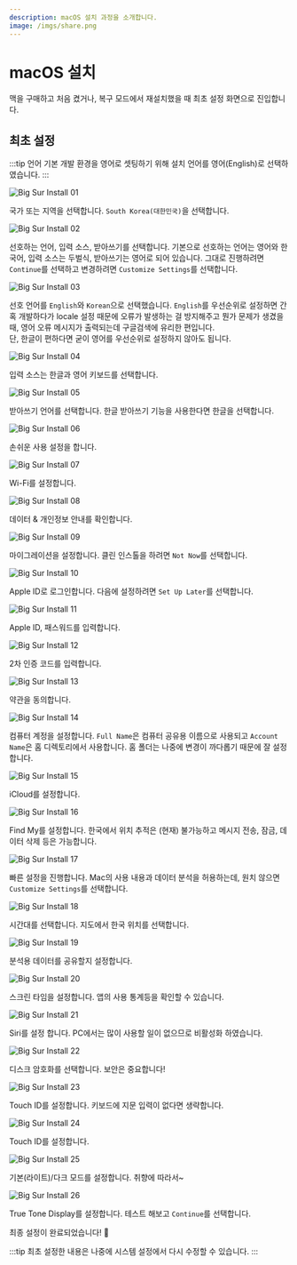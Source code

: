 ```yaml
---
description: macOS 설치 과정을 소개합니다.
image: /imgs/share.png
---
```


# macOS 설치

맥을 구매하고 처음 켰거나, 복구 모드에서 재설치했을 때 최초 설정 화면으로 진입합니다.

## 최초 설정

:::tip 언어
기본 개발 환경을 영어로 셋팅하기 위해 설치 언어를 영어(English)로 선택하였습니다.
:::

<div class="image-600 no-radius">

![Big Sur Install 01](./imgs/install/macos-bigsur-install-01-popup.png)

</div>

국가 또는 지역을 선택합니다. `South Korea(대한민국)`을 선택합니다.

<div class="image-600 no-radius">

![Big Sur Install 02](./imgs/install/macos-bigsur-install-02-popup.png)

</div>

선호하는 언어, 입력 소스, 받아쓰기를 선택합니다. 기본으로 선호하는 언어는 영어와 한국어, 입력 소스는 두벌식, 받아쓰기는 영어로 되어 있습니다. 그대로 진행하려면 `Continue`를 선택하고 변경하려면 `Customize Settings`를 선택합니다.

<div class="image-600 no-radius">

![Big Sur Install 03](./imgs/install/macos-bigsur-install-03-popup.png)

</div>

선호 언어를 `English`와 `Korean`으로 선택했습니다. `English`를 우선순위로 설정하면 간혹 개발하다가 locale 설정 때문에 오류가 발생하는 걸 방지해주고 뭔가 문제가 생겼을 때, 영어 오류 메시지가 출력되는데 구글검색에 유리한 편입니다.  
단, 한글이 편하다면 굳이 영어를 우선순위로 설정하지 않아도 됩니다.

<div class="image-600 no-radius">

![Big Sur Install 04](./imgs/install/macos-bigsur-install-04-popup.png)

</div>

입력 소스는 한글과 영어 키보드를 선택합니다.

<div class="image-600 no-radius">

![Big Sur Install 05](./imgs/install/macos-bigsur-install-05-popup.png)

</div>

받아쓰기 언어를 선택합니다. 한글 받아쓰기 기능을 사용한다면 한글을 선택합니다.

<div class="image-600 no-radius">

![Big Sur Install 06](./imgs/install/macos-bigsur-install-06-popup.png)

</div>

손쉬운 사용 설정을 합니다.

<div class="image-600 no-radius">

![Big Sur Install 07](./imgs/install/macos-bigsur-install-07-popup.png)

</div>

Wi-Fi를 설정합니다.

<div class="image-600 no-radius">

![Big Sur Install 08](./imgs/install/macos-bigsur-install-08-popup.png)

</div>

데이터 & 개인정보 안내를 확인합니다.

<div class="image-600 no-radius">

![Big Sur Install 09](./imgs/install/macos-bigsur-install-09-popup.png)

</div>

마이그레이션을 설정합니다. 클린 인스톨을 하려면 `Not Now`를 선택합니다.

<div class="image-600 no-radius">

![Big Sur Install 10](./imgs/install/macos-bigsur-install-10-popup.png)

</div>

Apple ID로 로그인합니다. 다음에 설정하려면 `Set Up Later`를 선택합니다.

<div class="image-600 no-radius">

![Big Sur Install 11](./imgs/install/macos-bigsur-install-11-popup.png)

</div>

Apple ID, 패스워드를 입력합니다.

<div class="image-600 no-radius">

![Big Sur Install 12](./imgs/install/macos-bigsur-install-12-popup.png)

</div>

2차 인증 코드를 입력합니다.

<div class="image-600 no-radius">

![Big Sur Install 13](./imgs/install/macos-bigsur-install-13-popup.png)

</div>

약관을 동의합니다.

<div class="image-600 no-radius">

![Big Sur Install 14](./imgs/install/macos-bigsur-install-14-popup.png)

</div>

컴퓨터 계정을 설정합니다. `Full Name`은 컴퓨터 공유용 이름으로 사용되고 `Account Name`은 홈 디렉토리에서 사용합니다. 홈 폴더는 나중에 변경이 까다롭기 때문에 잘 설정합니다.

<div class="image-600 no-radius">

![Big Sur Install 15](./imgs/install/macos-bigsur-install-15-popup.png)

</div>

iCloud를 설정합니다.

<div class="image-600 no-radius">

![Big Sur Install 16](./imgs/install/macos-bigsur-install-16-popup.png)

</div>

Find My를 설정합니다. 한국에서 위치 추적은 (현재) 불가능하고 메시지 전송, 잠금, 데이터 삭제 등은 가능합니다.

<div class="image-600 no-radius">

![Big Sur Install 17](./imgs/install/macos-bigsur-install-17-popup.png)

</div>

빠른 설정을 진행합니다. Mac의 사용 내용과 데이터 분석을 허용하는데, 원치 않으면 `Customize Settings`를 선택합니다.

<div class="image-600 no-radius">

![Big Sur Install 18](./imgs/install/macos-bigsur-install-18-popup.png)

</div>

시간대를 선택합니다. 지도에서 한국 위치를 선택합니다.

<div class="image-600 no-radius">

![Big Sur Install 19](./imgs/install/macos-bigsur-install-19-popup.png)

</div>

분석용 데이터를 공유할지 설정합니다.

<div class="image-600 no-radius">

![Big Sur Install 20](./imgs/install/macos-bigsur-install-20-popup.png)

</div>

스크린 타임을 설정합니다. 앱의 사용 통계등을 확인할 수 있습니다.

<div class="image-600 no-radius">

![Big Sur Install 21](./imgs/install/macos-bigsur-install-21-popup.png)

</div>

Siri를 설정 합니다. PC에서는 많이 사용할 일이 없으므로 비활성화 하였습니다.

<div class="image-600 no-radius">

![Big Sur Install 22](./imgs/install/macos-bigsur-install-22-popup.png)

</div>

디스크 암호화를 선택합니다. 보안은 중요합니다!

<div class="image-600 no-radius">

![Big Sur Install 23](./imgs/install/macos-bigsur-install-23-popup.png)

</div>

Touch ID를 설정합니다. 키보드에 지문 입력이 없다면 생략합니다.

<div class="image-600 no-radius">

![Big Sur Install 24](./imgs/install/macos-bigsur-install-24-popup.png)

</div>

Touch ID를 설정합니다.

<div class="image-600 no-radius">

![Big Sur Install 25](./imgs/install/macos-bigsur-install-25-popup.png)

</div>

기본(라이트)/다크 모드를 설정합니다. 취향에 따라서~

<div class="image-600 no-radius">

![Big Sur Install 26](./imgs/install/macos-bigsur-install-26-popup.png)

</div>

True Tone Display를 설정합니다. 테스트 해보고 `Continue`를 선택합니다.

최종 설정이 완료되었습니다! 🎉

:::tip
최초 설정한 내용은 나중에 시스템 설정에서 다시 수정할 수 있습니다.
:::
